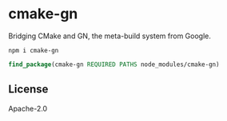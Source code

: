# cmake-gn

Bridging CMake and GN, the meta-build system from Google.

```
npm i cmake-gn
```

```cmake
find_package(cmake-gn REQUIRED PATHS node_modules/cmake-gn)
```

## License

Apache-2.0
